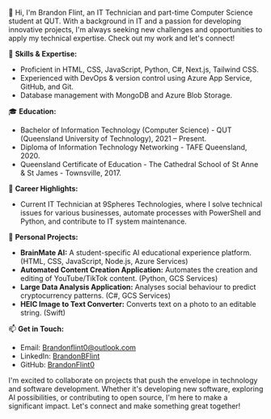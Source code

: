 👋 Hi, I'm Brandon Flint, an IT Technician and part-time Computer Science student at QUT. With a background in IT and a passion for developing innovative projects, I'm always seeking new challenges and opportunities to apply my technical expertise. Check out my work and let's connect!

🔧 **Skills & Expertise:**
- Proficient in HTML, CSS, JavaScript, Python, C#, Next.js, Tailwind CSS.
- Experienced with DevOps & version control using Azure App Service, GitHub, and Git.
- Database management with MongoDB and Azure Blob Storage.

🎓 **Education:**
- Bachelor of Information Technology (Computer Science) - QUT (Queensland University of Technology), 2021 – Present.
- Diploma of Information Technology Networking - TAFE Queensland, 2020.
- Queensland Certificate of Education - The Cathedral School of St Anne & St James - Townsville, 2017.

💼 **Career Highlights:**
- Current IT Technician at 9Spheres Technologies, where I solve technical issues for various businesses, automate processes with PowerShell and Python, and contribute to IT system maintenance.

🚀 **Personal Projects:**
- **BrainMate AI:** A student-specific AI educational experience platform. (HTML, CSS, JavaScript, Node.js, Azure Services)
- **Automated Content Creation Application:** Automates the creation and editing of YouTube/TikTok content. (Python, GCS Services)
- **Large Data Analysis Application:** Analyses social behaviour to predict cryptocurrency patterns. (C#, GCS Services)
- **HEIC Image to Text Converter:** Converts text on a photo to an editable string. (Swift)

📫 **Get in Touch:**
- Email: Brandonflint0@outlook.com
- LinkedIn: [BrandonBFlint](www.linkedin.com/in/BrandonBFlint)
- GitHub: [BrandonFlint0](https://github.com/BrandonFlint0)

I'm excited to collaborate on projects that push the envelope in technology and software development. Whether it's developing new software, exploring AI possibilities, or contributing to open source, I'm here to make a significant impact. Let's connect and make something great together!
